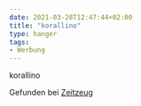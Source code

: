```yaml
---
date: 2021-03-28T12:47:44+02:00
title: "korallino"
type: hanger
tags:
- Werbung
---
```

korallino

<div class="source">Gefunden bei <a href="http://www.zeitzeug.de/">Zeitzeug</a></div>
